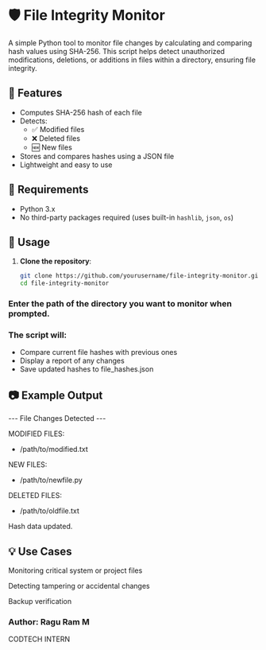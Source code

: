 # 🛡️ File Integrity Monitor

A simple Python tool to monitor file changes by calculating and comparing hash values using SHA-256. This script helps detect unauthorized modifications, deletions, or additions in files within a directory, ensuring file integrity.

## 🔧 Features

- Computes SHA-256 hash of each file
- Detects:
  - ✅ Modified files
  - ❌ Deleted files
  - 🆕 New files
- Stores and compares hashes using a JSON file
- Lightweight and easy to use

## 🐍 Requirements

- Python 3.x
- No third-party packages required (uses built-in `hashlib`, `json`, `os`)

## 📁 Usage

1. **Clone the repository**:
   ```bash
   git clone https://github.com/yourusername/file-integrity-monitor.git
   cd file-integrity-monitor

### Enter the path of the directory you want to monitor when prompted.

### The script will:

  - Compare current file hashes with previous ones
  - Display a report of any changes
  - Save updated hashes to file_hashes.json

##  📷 Example Output
--- File Changes Detected ---

MODIFIED FILES:
  - /path/to/modified.txt

NEW FILES:
  - /path/to/newfile.py

DELETED FILES:
  - /path/to/oldfile.txt

Hash data updated.

## 💡 Use Cases
Monitoring critical system or project files

Detecting tampering or accidental changes

Backup verification

### Author: Ragu Ram M
CODTECH INTERN


